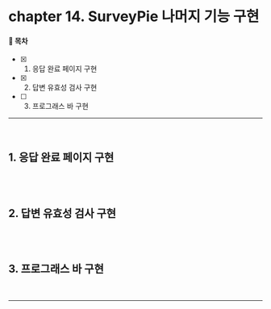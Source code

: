 # chapter 14. SurveyPie 나머지 기능 구현

#### 🌱 목차

- [x] 1. 응답 완료 페이지 구현
- [x] 2. 답변 유효성 검사 구현
- [ ] 3. 프로그래스 바 구현

---

<br>

## 1. 응답 완료 페이지 구현

<br>
<br>

## 2. 답변 유효성 검사 구현

<br>
<br>

## 3. 프로그래스 바 구현

<br>

---

